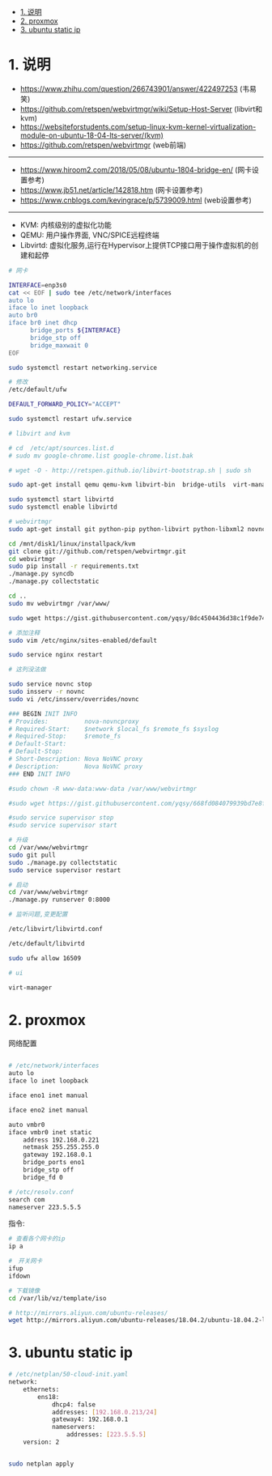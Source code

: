 

<!-- TOC -->

- [1. 说明](#1-说明)
- [2. proxmox](#2-proxmox)
- [3. ubuntu static ip](#3-ubuntu-static-ip)

<!-- /TOC -->

# 1. 说明

* https://www.zhihu.com/question/266743901/answer/422497253 (韦易笑)
* https://github.com/retspen/webvirtmgr/wiki/Setup-Host-Server (libvirt和kvm)
* https://websiteforstudents.com/setup-linux-kvm-kernel-virtualization-module-on-ubuntu-18-04-lts-server/(kvm)
* https://github.com/retspen/webvirtmgr (web前端)
---
* https://www.hiroom2.com/2018/05/08/ubuntu-1804-bridge-en/ (网卡设置参考)
* https://www.jb51.net/article/142818.htm (网卡设置参考)
* https://www.cnblogs.com/kevingrace/p/5739009.html (web设置参考)

---

* KVM: 内核级别的虚拟化功能
* QEMU: 用户操作界面, VNC/SPICE远程终端
* Libvirtd: 虚拟化服务,运行在Hypervisor上提供TCP接口用于操作虚拟机的创建和起停


```bash
# 网卡

INTERFACE=enp3s0
cat << EOF | sudo tee /etc/network/interfaces
auto lo
iface lo inet loopback
auto br0
iface br0 inet dhcp
      bridge_ports ${INTERFACE}
      bridge_stp off
      bridge_maxwait 0
EOF

sudo systemctl restart networking.service

# 修改
/etc/default/ufw

DEFAULT_FORWARD_POLICY="ACCEPT"

sudo systemctl restart ufw.service
```

```bash
# libvirt and kvm

# cd  /etc/apt/sources.list.d
# sudo mv google-chrome.list google-chrome.list.bak

# wget -O - http://retspen.github.io/libvirt-bootstrap.sh | sudo sh

sudo apt-get install qemu qemu-kvm libvirt-bin  bridge-utils  virt-manager

sudo systemctl start libvirtd
sudo systemctl enable libvirtd

```

```bash
# webvirtmgr
sudo apt-get install git python-pip python-libvirt python-libxml2 novnc supervisor nginx 

cd /mnt/disk1/linux/installpack/kvm
git clone git://github.com/retspen/webvirtmgr.git
cd webvirtmgr
sudo pip install -r requirements.txt
./manage.py syncdb
./manage.py collectstatic

cd ..
sudo mv webvirtmgr /var/www/

sudo wget https://gist.githubusercontent.com/yqsy/8dc4504436d38c1f9de7475ec2b1ebb9/raw/432a0e8140fb700c87bb4ecfea55e60edfe8fcb2/gistfile1.txt -O /etc/nginx/conf.d/webvirtmgr.conf

# 添加注释
sudo vim /etc/nginx/sites-enabled/default

sudo service nginx restart

```

```bash
# 这列没法做

sudo service novnc stop
sudo insserv -r novnc
sudo vi /etc/insserv/overrides/novnc

### BEGIN INIT INFO
# Provides:          nova-novncproxy
# Required-Start:    $network $local_fs $remote_fs $syslog
# Required-Stop:     $remote_fs
# Default-Start:     
# Default-Stop:      
# Short-Description: Nova NoVNC proxy
# Description:       Nova NoVNC proxy
### END INIT INFO


```

```bash
#sudo chown -R www-data:www-data /var/www/webvirtmgr

#sudo wget https://gist.githubusercontent.com/yqsy/668fd084079939bd7e8fde4eb7cba96d/raw/2afadb2f109acb65308d0d2b74e533fab242b6c5/gistfile1.txt -O /etc/supervisor/conf.d/webvirtmgr.conf

#sudo service supervisor stop
#sudo service supervisor start

# 升级
cd /var/www/webvirtmgr
sudo git pull
sudo ./manage.py collectstatic
sudo service supervisor restart

# 启动
cd /var/www/webvirtmgr
./manage.py runserver 0:8000

```

```bash
# 监听问题,变更配置

/etc/libvirt/libvirtd.conf

/etc/default/libvirtd

sudo ufw allow 16509

```

```bash
# ui 

virt-manager
```


# 2. proxmox


网络配置

```bash

# /etc/network/interfaces
auto lo
iface lo inet loopback

iface eno1 inet manual

iface eno2 inet manual

auto vmbr0
iface vmbr0 inet static
	address 192.168.0.221
	netmask 255.255.255.0
	gateway 192.168.0.1
	bridge_ports eno1
	bridge_stp off
	bridge_fd 0

# /etc/resolv.conf
search com
nameserver 223.5.5.5
```

指令:
```bash
# 查看各个网卡的ip
ip a

#　开关网卡
ifup 
ifdown

# 下载镜像
cd /var/lib/vz/template/iso

# http://mirrors.aliyun.com/ubuntu-releases/
wget http://mirrors.aliyun.com/ubuntu-releases/18.04.2/ubuntu-18.04.2-live-server-amd64.iso
```

# 3. ubuntu static ip


```bash
# /etc/netplan/50-cloud-init.yaml
network:
	ethernets:
		ens18:
			dhcp4: false
			addresses: [192.168.0.213/24]
			gateway4: 192.168.0.1
			nameservers:
				addresses: [223.5.5.5]
	version: 2


sudo netplan apply
```

